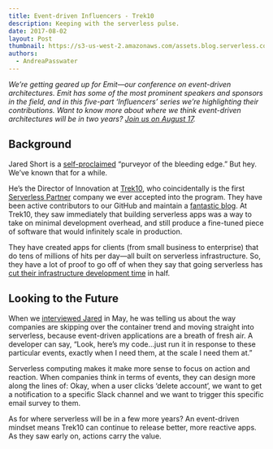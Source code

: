 ```yaml
---
title: Event-driven Influencers - Trek10
description: Keeping with the serverless pulse.
date: 2017-08-02
layout: Post
thumbnail: https://s3-us-west-2.amazonaws.com/assets.blog.serverless.com/trek10-logo.png
authors:
  - AndreaPasswater
---
```


*We’re getting geared up for Emit—our conference on event-driven architectures. Emit has some of the most prominent speakers and sponsors in the field, and in this five-part ‘Influencers’ series we’re highlighting their contributions. Want to know more about where we think event-driven architectures will be in two years? [Join us on August 17](http://www.emitconference.com).*

## Background

Jared Short is a [self-proclaimed](https://twitter.com/shortjared?lang=en) “purveyor of the bleeding edge.” But hey. We’ve known that for a while.

He’s the Director of Innovation at [Trek10](https://www.trek10.com/), who coincidentally is the first [Serverless Partner](https://serverless.com/partners/) company we ever accepted into the program. They have been active contributors to our GitHub and maintain a [fantastic blog](https://www.trek10.com/blog/). At Trek10, they saw immediately that building serverless apps was a way to take on minimal development overhead, and still produce a fine-tuned piece of software that would infinitely scale in production.

They have created apps for clients (from small business to enterprise) that do tens of millions of hits per day—all built on serverless infrastructure. So, they have a lot of proof to go off of when they say that going serverless has [cut their infrastructure development time](https://serverless.com/learn/graphql-and-serverless/) in half. 

## Looking to the Future

When we [interviewed Jared](https://serverless.com/blog/serverless-air-episode-two/) in May, he was telling us about the way companies are skipping over the container trend and moving straight into serverless, because event-driven applications are a breath of fresh air. A developer can say, “Look, here’s my code…just run it in response to these particular events, exactly when I need them, at the scale I need them at.”

Serverless computing makes it make more sense to focus on action and reaction. When companies think in terms of events, they can design more along the lines of: Okay, when a user clicks ‘delete account’, we want to get a notification to a specific Slack channel and we want to trigger this specific email survey to them. 

As for where serverless will be in a few more years? An event-driven mindset means Trek10 can continue to release better, more reactive apps. As they saw early on, actions carry the value.
